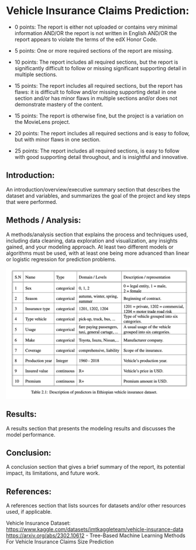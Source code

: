 # Vehicle Insurance Claims Prediction:

* 0 points: The report is either not uploaded or contains very minimal information AND/OR the report is not written in English AND/OR the report appears to violate the terms of the edX Honor Code.

* 5 points: One or more required sections of the report are missing.

* 10 points: The report includes all required sections, but the report is significantly difficult to follow or missing significant supporting detail in multiple sections.

* 15 points: The report includes all required sections, but the report has flaws: it is difficult to follow and/or missing supporting detail in one section and/or has minor flaws in multiple sections and/or does not demonstrate mastery of the content.

* 15 points: The report is otherwise fine, but the project is a variation on the MovieLens project.

* 20 points: The report includes all required sections and is easy to follow, but with minor flaws in one section.

* 25 points: The report includes all required sections, is easy to follow with good supporting detail throughout, and is insightful and innovative.

## Introduction:
An introduction/overview/executive summary section that describes the dataset and variables, and summarizes the goal of the project and key steps that were performed.

## Methods / Analysis:
A methods/analysis section that explains the process and techniques used, including data cleaning, data exploration and visualization, any insights gained, and your modeling approach. At least two different models or algorithms must be used, with at least one being more advanced than linear or logistic regression for prediction problems.

<img src="/vehicle_insurance/graphs/data_legend.png" align="center" alt="Data Legend"
	title="Data Legend"/>

## Results:
A results section that presents the modeling results and discusses the model performance.

## Conclusion:
A conclusion section that gives a brief summary of the report, its potential impact, its limitations, and future work.

## References:
A references section that lists sources for datasets and/or other resources used, if applicable.

Vehicle Insurance Dataset:
https://www.kaggle.com/datasets/imtkaggleteam/vehicle-insurance-data
https://arxiv.org/abs/2302.10612 - Tree-Based Machine Learning Methods For Vehicle Insurance Claims Size Prediction
